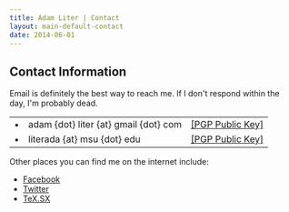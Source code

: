 ```yaml
---
title: Adam Liter | Contact
layout: main-default-contact
date: 2014-06-01
---
```


## Contact Information
					
Email is definitely the best way to reach me. If I don't respond within the day, I'm probably dead.

<table style="border-spacing: 1em 0em;">
	<tr>
		<td>
			&#8226;
		</td>
		<td>
			adam {dot} liter {at} gmail {dot} com
		</td>
		<td>
			<a href="/content/PGP/adamliter.asc">[PGP Public Key]</a>
		</td>
	</tr>
	<tr>
		<td>
			&#8226;
		</td>
		<td>
			literada {at} msu {dot} edu
		</td>
		<td>
			<a href="/content/PGP/literada.asc">[PGP Public Key]</a>
		</td>
	</tr>
</table>

Other places you can find me on the internet include:

- [Facebook][facebook]
- [Twitter][twitter]
- [TeX.SX][tex-sx]

[facebook]: https://www.facebook.com/adam.liter.7
[twitter]: https://twitter.com/adam_liter
[tex-sx]: http://tex.stackexchange.com/users/32888/adam-liter